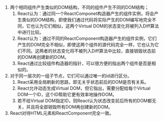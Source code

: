 1. 两个相同组件产生类似的DOM结构，不同的组件产生不同的DOM结构；
    1. React认为：通过同一个ReactComponet构造器产生的组件实例，将会产生类似的DOM结构，即使我们通过代码将实际产生的DOM编写地完全不同，它也认为它们相似，这两个Virtual DOM的状态变化将被列入Diff算法中进行比较。
    2. React认为：通过不同的ReactComponent构造器产生的组件实例，它们产生的DOM完全不相似，即使这两个组件的源代码完全一样，它也认为它们不同。这两者的状态变化将不被列入Diff算法中比较，直接销毁状态前的DOM再创建新的DOM。
    3. React通过比较组件构造器的指针，可以很方便的指出两个组件是否是相似的。
2. 对于同一层次的一组子节点，它们可以通过唯一的id进行区分。
    1. React采用全局刷新的思路，即无关乎状态前后的DOM是否有关系。
    2. React允许动态生成Virtual DOM，但它指出，需要分配给每个Virtual DOM一个ID，这个ID帮助它更有效率地操作DOM。
    3. 若不给Virtual DOM指定ID，则React认为状态改变前后所有的DOM都无关，并且将全部销毁所有DOM再创建新的DOM。
3. React对待HTML元素和ReactComponent完全一致。

